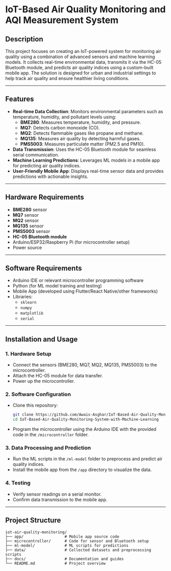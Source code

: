# IoT-Based Air Quality Monitoring and AQI Measurement System

## Description
This project focuses on creating an IoT-powered system for monitoring air quality using a combination of advanced sensors and machine learning models. It collects real-time environmental data, transmits it via the HC-05 Bluetooth module, and predicts air quality indices using a custom-built mobile app. The solution is designed for urban and industrial settings to help track air quality and ensure healthier living conditions.

---

## Features
- **Real-time Data Collection**: Monitors environmental parameters such as temperature, humidity, and pollutant levels using:
  - **BME280**: Measures temperature, humidity, and pressure.
  - **MQ7**: Detects carbon monoxide (CO).
  - **MQ2**: Detects flammable gases like propane and methane.
  - **MQ135**: Measures air quality by detecting harmful gases.
  - **PMS5003**: Measures particulate matter (PM2.5 and PM10).
- **Data Transmission**: Uses the HC-05 Bluetooth module for seamless serial communication.
- **Machine Learning Predictions**: Leverages ML models in a mobile app for predicting air quality indices.
- **User-Friendly Mobile App**: Displays real-time sensor data and provides predictions with actionable insights.

---

## Hardware Requirements
- **BME280** sensor
- **MQ7** sensor
- **MQ2** sensor
- **MQ135** sensor
- **PMS5003** sensor
- **HC-05 Bluetooth module**
- Arduino/ESP32/Raspberry Pi (for microcontroller setup)
- Power source

---

## Software Requirements
- Arduino IDE or relevant microcontroller programming software
- Python (for ML model training and testing)
- Mobile App (developed using Flutter/React Native/other frameworks)
- Libraries:
  - `sklearn`
  - `numpy`
  - `matplotlib`
  - `serial`

---

## Installation and Usage
### 1. **Hardware Setup**
   - Connect the sensors (BME280, MQ7, MQ2, MQ135, PMS5003) to the microcontroller.
   - Attach the HC-05 module for data transfer.
   - Power up the microcontroller.

### 2. **Software Configuration**
   - Clone this repository:
     ```bash
     git clone https://github.com/Awais-Asghar/IoT-Based-Air-Quality-Monitoring-System-with-Machine-Learning.git
     cd IoT-Based-Air-Quality-Monitoring-System-with-Machine-Learning
     ```
   - Program the microcontroller using the Arduino IDE with the provided code in the `/microcontroller` folder.

### 3. **Data Processing and Prediction**
   - Run the ML scripts in the `/ml-model` folder to preprocess and predict air quality indices.
   - Install the mobile app from the `/app` directory to visualize the data.

### 4. **Testing**
   - Verify sensor readings on a serial monitor.
   - Confirm data transmission to the mobile app.

---

## Project Structure
```plaintext
iot-air-quality-monitoring/
├── app/                  # Mobile app source code
├── microcontroller/      # Code for sensor and Bluetooth setup
├── ml-model/             # ML scripts for predictions
├── data/                 # Collected datasets and preprocessing scripts
├── docs/                 # Documentation and guides
└── README.md             # Project overview
